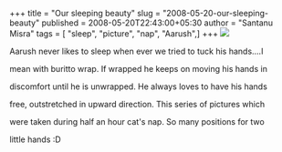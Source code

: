 +++
title = "Our sleeping beauty"
slug = "2008-05-20-our-sleeping-beauty"
published = 2008-05-20T22:43:00+05:30
author = "Santanu Misra"
tags = [ "sleep", "picture", "nap", "Aarush",]
+++
[![](../images/thumbnails/2008-05-20-our-sleeping-beauty-aarush-sleeping.jpg)](../images/2008-05-20-our-sleeping-beauty-aarush-sleeping.jpg)



Aarush never likes to sleep when ever we tried to tuck his hands....I

mean with buritto wrap. If wrapped he keeps on moving his hands in

discomfort until he is unwrapped. He always loves to have his hands

free, outstretched in upward direction. This series of pictures which

were taken during half an hour cat's nap. So many positions for two

little hands :D
